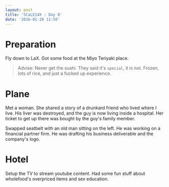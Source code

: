 ```yaml
---
layout: post
title: 'SCaLE14X : Day 0'
date: '2016-01-20 11:50'
---
```


# Preparation
Fly down to LaX. Got some food at the Miyo Teriyaki place.

> Advise: Never get the sushi. They said it's `special`, it is not. Frozen, lots of rice, and just a fucked up experience.

# Plane
Met a woman. She shared a story of a drunkard friend who lived where I live. His liver was destroyed, and the guy is now living inside a hospital. Her ticket to get up there was bought by the guy's family member.

Swapped seatbelt with an old man sitting on the left. He was working on a financial partner firm. He was drafting his business deliverable and the company's logo.

# Hotel
Setup the TV to stream youtube content. Had some fun stuff about wholefood's overpriced items and sex education.
